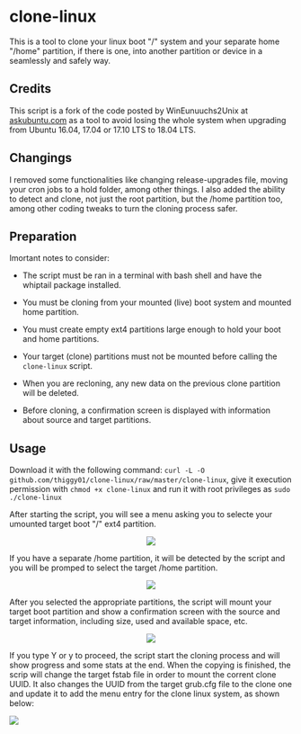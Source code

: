 # clone-linux

This is a tool to clone your linux boot "/" system and your separate home "/home" partition, if there is one, into 
another partition or device in a seamlessly and safely way.

## Credits 
 
This script is a fork of the code posted by WinEunuuchs2Unix at [askubuntu.com](https://bit.ly/34RNGbv) as a tool to avoid
losing the whole system when upgrading from Ubuntu 16.04, 17.04 or 17.10 LTS to 18.04 LTS.

## Changings

I removed some functionalities like changing release-upgrades file, moving your cron jobs to a hold folder, among other
things. I also added the ability to detect and clone, not just the root partition, but the /home partition too, among 
other coding tweaks to turn the cloning process safer.

## Preparation

Imortant notes to consider:

* The script must be ran in a terminal with bash shell and have the whiptail package installed.

* You must be cloning from your mounted (live) boot system and mounted home partition.

* You must create empty ext4 partitions large enough to hold your boot and home partitions.

* Your target (clone) partitions must not be mounted before calling the `clone-linux` script.

* When you are recloning, any new data on the previous clone partition will be deleted.

* Before cloning, a confirmation screen is displayed with information about source and target partitions.

## Usage

Download it with the following command: `curl -L -O github.com/thiggy01/clone-linux/raw/master/clone-linux`, give it
execution permission with `chmod +x clone-linux` and run it with root privileges as `sudo ./clone-linux`

After starting the script, you will see a menu asking you to selecte your umounted target boot "/" ext4 partition.

<p align="center"><img src="https://i.imgur.com/X7MVELD.png"></p>

If you have a separate /home partition, it will be detected by the script and you will be promped to select the target
/home partition.

<p align="center"><img src="https://i.imgur.com/p8gpJCw.png"></p>

After you selected the appropriate partitions, the script will mount your target boot partition and show a confirmation
screen with the source and target information, including size, used and available space, etc.

<p align="center"><img src="https://i.imgur.com/JfYyIal.png"></p>

If you type Y or y to proceed, the script start the cloning process and will show progress and some stats at the end.
When the copying is finished, the scrip will change the target fstab file in order to mount the corrent clone UUID.
It also changes the UUID from the target grub.cfg file to the clone one and update it to add the menu entry for the 
clone linux system, as shown below:

<p  aligh="center"><img src="https://i.imgur.com/i3QcTXb.gifv"></p>
